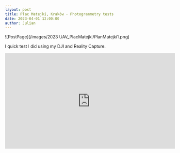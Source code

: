 ```yaml
---
layout: post  
title: Plac Matejki, Kraków - Photogrammetry tests
date: 2023-04-01 12:00:00
author: Julian
---
```

![PostPage](/images/2023 UAV_PlacMatejki/PlanMatejki1.png)

<!--excerpt-->


I quick test I did using my DJI and Reality Capture.


<iframe width="560" height="315" src="https://www.youtube.com/embed/i5vvm8kygQ4" title="YouTube video player" frameborder="0" allow="accelerometer; autoplay; clipboard-write; encrypted-media; gyroscope; picture-in-picture; web-share" allowfullscreen></iframe>

